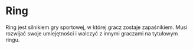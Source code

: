 # Ring
Ring jest silnikiem gry sportowej, w której gracz zostaje zapaśnikiem. Musi rozwijać swoje umiejętności i walczyć z innymi graczami na tytułowym ringu.
